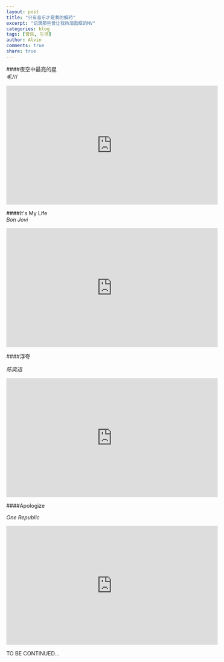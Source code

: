 ```yaml
---
layout: post
title: "只有音乐才是我的解药"
excerpt: "记录那些曾让我热泪盈眶的MV"
categories: blog
tags: [音乐, 生活]
author: Alvin
comments: true
share: true
---
```


####夜空中最亮的星   
*毛川*  

<iframe width="560" height="315" src="http://www.youtube.com/embed/Z7qgMJCmAHs" frameborder="0"> </iframe>   


####It's My Life    
*Bon Jovi*    
    
<iframe width="560" height="315" src="http://www.youtube.com/embed/vx2u5uUu3DE" frameborder="0"> </iframe>   


####浮夸   

*陈奕迅*  

<iframe width="560" height="315" src="http://www.youtube.com/embed/J8RJFTgZAak" frameborder="0"> </iframe>   

####Apologize   
  
*One Republic*    

<iframe width="560" height="315" src="http://www.youtube.com/embed/VRUWtag5EFk" frameborder="0"> </iframe>    





TO BE CONTINUED...  


<!-- 多说评论框 start -->
<div class="ds-thread" data-thread-key="音乐" data-title="音乐" ></div>
<!-- 多说评论框 end -->
<!-- 多说公共JS代码 start (一个网页只需插入一次) -->
<script type="text/javascript">
var duoshuoQuery = {short_name:"goaheadalvin"};
(function() {
var ds = document.createElement('script');
ds.type = 'text/javascript';ds.async = true;
ds.src = (document.location.protocol == 'https:' ? 'https:' : 'http:') + '//static.duoshuo.com/embed.js';
ds.charset = 'UTF-8';
(document.getElementsByTagName('head')[0] 
|| document.getElementsByTagName('body')[0]).appendChild(ds);
})();
</script>
<!-- 多说公共JS代码 end -->